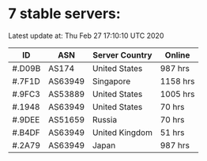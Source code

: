 # 7 stable servers:

Latest update at: Thu Feb 27 17:10:10 UTC 2020

| ID | ASN | Server Country | Online |
| -- | --- | -------------- | ------ |
| #.D09B | AS174 | United States | 987 hrs |
| #.7F1D | AS63949 | Singapore | 1158 hrs |
| #.9FC3 | AS53889 | United States | 1005 hrs |
| #.1948 | AS63949 | United States | 70 hrs |
| #.9DEE | AS51659 | Russia | 70 hrs |
| #.B4DF | AS63949 | United Kingdom | 51 hrs |
| #.2A79 | AS63949 | Japan | 987 hrs |

